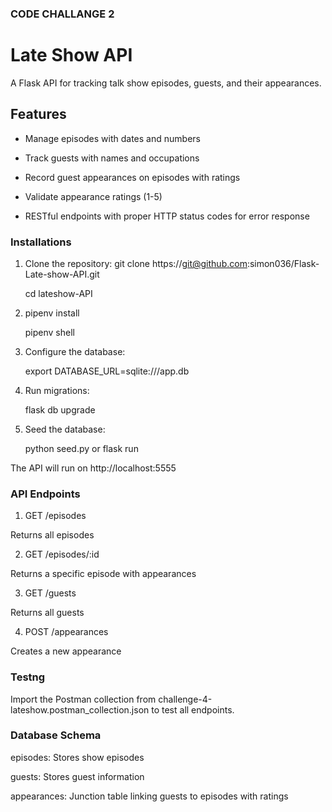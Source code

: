 ### CODE CHALLANGE 2
# Late Show API

A Flask API for tracking talk show episodes, guests, and their appearances.

## Features

- Manage episodes with dates and numbers

- Track guests with names and occupations

- Record guest appearances on episodes with ratings

- Validate appearance ratings (1-5)

- RESTful endpoints with proper HTTP status codes for error response

### Installations

1. Clone the repository:
   git clone https://git@github.com:simon036/Flask-Late-show-API.git

   cd lateshow-API

2. pipenv install

   pipenv shell

3. Configure the database:

    export DATABASE_URL=sqlite:///app.db

4. Run migrations:

   flask db upgrade

5. Seed the database:

   python seed.py or flask run

The API will run on http://localhost:5555

### API Endpoints
1. GET /episodes

Returns all episodes

2. GET /episodes/:id

Returns a specific episode with appearances

3. GET /guests

Returns all guests

4. POST /appearances

Creates a new appearance

### Testng
Import the Postman collection from challenge-4-lateshow.postman_collection.json to test all endpoints.

###  Database Schema

episodes: Stores show episodes

guests: Stores guest information

appearances: Junction table linking guests to episodes with ratings